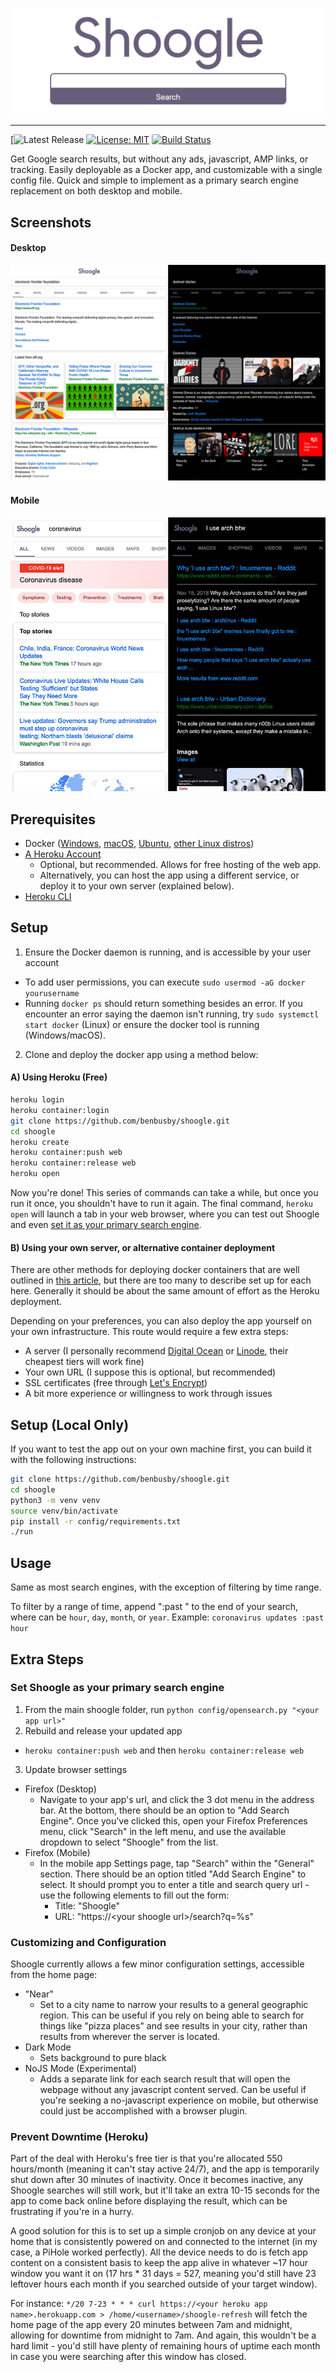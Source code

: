 ![Shoogle Banner](app/static/img/docs/shoogle-logo.png)

___

[![Latest Release](https://img.shields.io/github/v/release/benbusby/shoogle)
[![License: MIT](https://img.shields.io/badge/License-MIT-yellow.svg)](https://opensource.org/licenses/MIT)
[![Build Status](https://travis-ci.com/benbusby/shoogle.svg?token=JgVbn8LSCz5Mmr9h5qq7&branch=master)](https://travis-ci.com/benbusby/shoogle)

Get Google search results, but without any ads, javascript, AMP links, or tracking. Easily deployable as a Docker app, and customizable with a single config file. Quick and simple to implement as a primary search engine replacement on both desktop and mobile.

## Screenshots
#### Desktop
![Shoogle Desktop](app/static/img/docs/screenshot_desktop.jpg)

#### Mobile
![Shoogle Mobile](app/static/img/docs/screenshot_mobile.jpg)

## Prerequisites
- Docker ([Windows](https://docs.docker.com/docker-for-windows/install/), [macOS](https://docs.docker.com/docker-for-mac/install/), [Ubuntu](https://docs.docker.com/engine/install/ubuntu/), [other Linux distros](https://docs.docker.com/engine/install/binaries/))
- [A Heroku Account](https://www.heroku.com/)
  - Optional, but recommended. Allows for free hosting of the web app.
  - Alternatively, you can host the app using a different service, or deploy it to your own server (explained below).
- [Heroku CLI](https://devcenter.heroku.com/articles/heroku-cli)

## Setup
1. Ensure the Docker daemon is running, and is accessible by your user account
  - To add user permissions, you can execute `sudo usermod -aG docker yourusername`
  - Running `docker ps` should return something besides an error. If you encounter an error saying the daemon isn't running, try `sudo systemctl start docker` (Linux) or ensure the docker tool is running (Windows/macOS).
2. Clone and deploy the docker app using a method below:

#### A) Using Heroku (Free)
```bash
heroku login
heroku container:login
git clone https://github.com/benbusby/shoogle.git
cd shoogle
heroku create
heroku container:push web
heroku container:release web
heroku open
```

Now you're done! This series of commands can take a while, but once you run it once, you shouldn't have to run it again. The final command, `heroku open` will launch a tab in your web browser, where you can test out Shoogle and even [set it as your primary search engine](https://github.com/benbusby/shoogle#set-shoogle-as-your-primary-search-engine).

#### B) Using your own server, or alternative container deployment
There are other methods for deploying docker containers that are well outlined in [this article](https://rollout.io/blog/the-shortlist-of-docker-hosting/), but there are too many to describe set up for each here. Generally it should be about the same amount of effort as the Heroku deployment.

Depending on your preferences, you can also deploy the app yourself on your own infrastructure. This route would require a few extra steps:
  - A server (I personally recommend [Digital Ocean](https://www.digitalocean.com/pricing/) or [Linode](https://www.linode.com/pricing/), their cheapest tiers will work fine)
  - Your own URL (I suppose this is optional, but recommended)
  - SSL certificates (free through [Let's Encrypt](https://letsencrypt.org/getting-started/))
  - A bit more experience or willingness to work through issues

## Setup (Local Only)
If you want to test the app out on your own machine first, you can build it with the following instructions:

```bash
git clone https://github.com/benbusby/shoogle.git
cd shoogle
python3 -m venv venv
source venv/bin/activate
pip install -r config/requirements.txt
./run
```

## Usage
Same as most search engines, with the exception of filtering by time range.

To filter by a range of time, append ":past <time>" to the end of your search, where <time> can be `hour`, `day`, `month`, or `year`. Example: `coronavirus updates :past hour`

## Extra Steps
### Set Shoogle as your primary search engine
1. From the main shoogle folder, run `python config/opensearch.py "<your app url>"`
2. Rebuild and release your updated app
  - `heroku container:push web` and then `heroku container:release web`
3. Update browser settings
  - Firefox (Desktop)
    - Navigate to your app's url, and click the 3 dot menu in the address bar. At the bottom, there should be an option to "Add Search Engine". Once you've clicked this, open your Firefox Preferences menu, click "Search" in the left menu, and use the available dropdown to select "Shoogle" from the list.
  - Firefox (Mobile)
    - In the mobile app Settings page, tap "Search" within the "General" section. There should be an option titled "Add Search Engine" to select. It should prompt you to enter a title and search query url - use the following elements to fill out the form:
      - Title: "Shoogle"
      - URL: "https://\<your shoogle url\>/search?q=%s"

### Customizing and Configuration
Shoogle currently allows a few minor configuration settings, accessible from the home page:
  - "Near"
    - Set to a city name to narrow your results to a general geographic region. This can be useful if you rely on being able to search for things like "pizza places" and see results in your city, rather than results from wherever the server is located.
  - Dark Mode
    - Sets background to pure black
  - NoJS Mode (Experimental)
    - Adds a separate link for each search result that will open the webpage without any javascript content served. Can be useful if you're seeking a no-javascript experience on mobile, but otherwise could just be accomplished with a browser plugin.

### Prevent Downtime (Heroku)
Part of the deal with Heroku's free tier is that you're allocated 550 hours/month (meaning it can't stay active 24/7), and the app is temporarily shut down after 30 minutes of inactivity. Once it becomes inactive, any Shoogle searches will still work, but it'll take an extra 10-15 seconds for the app to come back online before displaying the result, which can be frustrating if you're in a hurry.

A good solution for this is to set up a simple cronjob on any device at your home that is consistently powered on and connected to the internet (in my case, a PiHole worked perfectly). All the device needs to do is fetch app content on a consistent basis to keep the app alive in whatever ~17 hour window you want it on (17 hrs * 31 days = 527, meaning you'd still have 23 leftover hours each month if you searched outside of your target window).

For instance: `*/20 7-23 * * * curl https://<your heroku app name>.herokuapp.com > /home/<username>/shoogle-refresh` will fetch the home page of the app every 20 minutes between 7am and midnight, allowing for downtime from midnight to 7am. And again, this wouldn't be a hard limit - you'd still have plenty of remaining hours of uptime each month in case you were searching after this window has closed.

